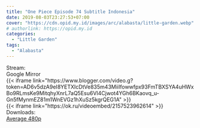```yaml
---
title: "One Piece Episode 74 Subtitle Indonesia"
date: 2019-08-03T23:27:53+07:00
cover: "https://cdn.opid.my.id/images/arc/alabasta/little-garden.webp" # Optional, cover
# authorlink: https://opid.my.id
categories:
  - "Little Garden"
tags:
  - "Alabasta"
---
```

<div class="ui menu violet borderless inverted">
  <div class="header item active">
        Stream:
    </div>
  <a class="active item" data-tab="google">
    <i class="google drive icon"></i> Google
  </a>
  <a class="item nounderline" data-tab="mirror">
    <i class="odnoklassniki icon"></i> Mirror
  </a>
</div>
<div class="ui bottom attached tab segment active" style="border:0 !important;" data-tab="google">
  {{< iframe link="https://www.blogger.com/video.g?token=AD6v5dzA9eI8YETXIcDtVe835m43MiiIfowwfpx93FmTBXSYA4uHWxBo9RLmsKe9MitqhyXnrL7aQ5Esu6VI4Cjwot4YGh6BKaovq_u-Gn5fMynmEZ81m1WnEVGz1hXuSz5kgrQEG1A" >}}
</div>
<div class="ui bottom attached tab segment" style="border:0 !important;" data-tab="mirror">
  {{< iframe link="https://ok.ru/videoembed/2157523962614" >}}
</div>
<div class="ui menu violet borderless inverted">
  <div class="header item active">
        Downloads:
    </div>
  <a class="item nounderline" href="https://ouo.io/N1lCjEs" target="_blank" rel="dofollow"><i class="google drive icon"></i>
    Average 480p</a>
</div>